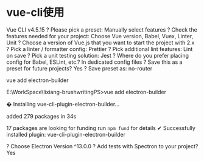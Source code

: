 # vue-cli使用

Vue CLI v4.5.15
? Please pick a preset: Manually select features
? Check the features needed for your project: Choose Vue version, Babel, Vuex, Linter, Unit
? Choose a version of Vue.js that you want to start the project with 2.x
? Pick a linter / formatter config: Prettier
? Pick additional lint features: Lint on save
? Pick a unit testing solution: Jest
? Where do you prefer placing config for Babel, ESLint, etc.? In dedicated config files
? Save this as a preset for future projects? Yes
? Save preset as: no-router

vue add electron-builder

E:\WorkSpace\lixiang-brushwritingPS>vue add electron-builder

�  Installing vue-cli-plugin-electron-builder...

added 279 packages in 34s

17 packages are looking for funding
  run `npm fund` for details
✔  Successfully installed plugin: vue-cli-plugin-electron-builder

? Choose Electron Version ^13.0.0
? Add tests with Spectron to your project? Yes